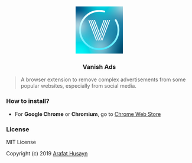 <p align="center">
  <img src="icon.png" />
</p>
<center>
    <h3>Vanish Ads</h3>
</center>

> A browser extension to remove complex advertisements from some popular websites, especially from social media.

### How to install?

* For **Google Chrome** or **Chromium**, go to [Chrome Web Store](https://chrome.google.com/webstore/detail/glbfdjmlkkhmikafgjhiaapnpdamhiac)

### License

MIT License

Copyright (c) 2019 [Arafat Husayn](https://arafat.dev)